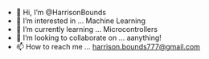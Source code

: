 - 👋 Hi, I’m @HarrisonBounds
- 👀 I’m interested in ... Machine Learning
- 🌱 I’m currently learning ... Microcontrollers
- 💞️ I’m looking to collaborate on ... aanything!
- 📫 How to reach me ... harrison.bounds777@gmail.com

<!---
HarrisonBounds/HarrisonBounds is a ✨ special ✨ repository because its `README.md` (this file) appears on your GitHub profile.
You can click the Preview link to take a look at your changes.
--->
